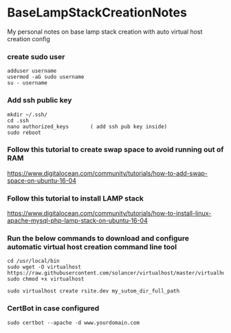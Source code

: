 # BaseLampStackCreationNotes
My personal notes on base lamp stack creation with auto virtual host creation config

### create sudo user 

    adduser username
    usermod -aG sudo username
    su - username

### Add ssh public key

    mkdir ~/.ssh/
    cd .ssh
    nano authorized_keys       ( add ssh pub key inside)
    sudo reboot

### Follow this tutorial to create swap space to avoid running out of RAM
https://www.digitalocean.com/community/tutorials/how-to-add-swap-space-on-ubuntu-16-04

### Follow this tutorial to install LAMP stack
https://www.digitalocean.com/community/tutorials/how-to-install-linux-apache-mysql-php-lamp-stack-on-ubuntu-16-04

### Run the below commands to download and configure automatic virtual host creation command line tool

    cd /usr/local/bin
    sudo wget -O virtualhost https://raw.githubusercontent.com/solancer/virtualhost/master/virtualhost.sh
    sudo chmod +x virtualhost

    sudo virtualhost create rsite.dev my_sutom_dir_full_path

### CertBot in case configured
    sudo certbot --apache -d www.yourdomain.com
